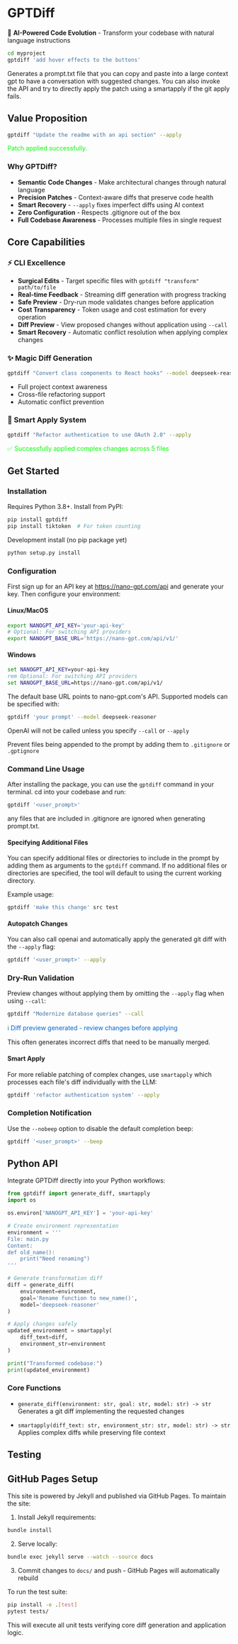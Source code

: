 # GPTDiff

🚀 **AI-Powered Code Evolution** - Transform your codebase with natural language instructions

```bash
cd myproject
gptdiff 'add hover effects to the buttons'
```

Generates a prompt.txt file that you can copy and paste into a large context gpt to have a conversation with suggested changes. You can also invoke the API and try to directly apply the patch using a smartapply if the git apply fails.

## Value Proposition

```bash
gptdiff "Update the readme with an api section" --apply
```
<span style="color: #00ff00;">Patch applied successfully.</span>

### Why GPTDiff?

- **Semantic Code Changes** - Make architectural changes through natural language
- **Precision Patches** - Context-aware diffs that preserve code health
- **Smart Recovery** - `--apply` fixes imperfect diffs using AI context
- **Zero Configuration** - Respects .gitignore out of the box
- **Full Codebase Awareness** - Processes multiple files in single request

## Core Capabilities

### ⚡ CLI Excellence
- **Surgical Edits** - Target specific files with `gptdiff "transform" path/to/file`
- **Real-time Feedback** - Streaming diff generation with progress tracking
- **Safe Preview** - Dry-run mode validates changes before application
- **Cost Transparency** - Token usage and cost estimation for every operation
- **Diff Preview** - View proposed changes without application using `--call`
- **Smart Recovery** - Automatic conflict resolution when applying complex changes

### ✨ Magic Diff Generation
```bash
gptdiff "Convert class components to React hooks" --model deepseek-reasoner
```
- Full project context awareness
- Cross-file refactoring support
- Automatic conflict prevention

### 🧠 Smart Apply System
```bash
gptdiff "Refactor authentication to use OAuth 2.0" --apply
```
<span style="color: #00ff00;">✅ Successfully applied complex changes across 5 files</span>

## Get Started

### Installation

Requires Python 3.8+. Install from PyPI:

```bash
pip install gptdiff
pip install tiktoken  # For token counting
```

Development install (no pip package yet)
```bash
python setup.py install
```

### Configuration

First sign up for an API key at https://nano-gpt.com/api and generate your key. Then configure your environment:

#### Linux/MacOS
```bash
export NANOGPT_API_KEY='your-api-key'
# Optional: For switching API providers
export NANOGPT_BASE_URL='https://nano-gpt.com/api/v1/'
```

#### Windows
```cmd
set NANOGPT_API_KEY=your-api-key
rem Optional: For switching API providers
set NANOGPT_BASE_URL=https://nano-gpt.com/api/v1/
```

The default base URL points to nano-gpt.com's API. Supported models can be specified with:

```bash
gptdiff 'your prompt' --model deepseek-reasoner
```

OpenAI will not be called unless you specify `--call` or `--apply`

Prevent files being appended to the prompt by adding them to `.gitignore` or `.gptignore`

### Command Line Usage

After installing the package, you can use the `gptdiff` command in your terminal. cd into your codebase and run:

```bash
gptdiff '<user_prompt>'
```

any files that are included in .gitignore are ignored when generating prompt.txt.

#### Specifying Additional Files

You can specify additional files or directories to include in the prompt by adding them as arguments to the `gptdiff` command. If no additional files or directories are specified, the tool will default to using the current working directory.

Example usage:

```bash
gptdiff 'make this change' src test
```

#### Autopatch Changes

You can also call openai and automatically apply the generated git diff with the `--apply` flag:

```bash
gptdiff '<user_prompt>' --apply
```

### Dry-Run Validation
Preview changes without applying them by omitting the `--apply` flag when using `--call`:
```bash
gptdiff "Modernize database queries" --call
```
<span style="color: #0066cc;">ℹ️ Diff preview generated - review changes before applying</span>

This often generates incorrect diffs that need to be manually merged.

#### Smart Apply

For more reliable patching of complex changes, use `smartapply` which processes each file's diff individually with the LLM:

```bash
gptdiff 'refactor authentication system' --apply
```

### Completion Notification

Use the `--nobeep` option to disable the default completion beep:

```bash
gptdiff '<user_prompt>' --beep
```

## Python API

Integrate GPTDiff directly into your Python workflows:

```python
from gptdiff import generate_diff, smartapply
import os

os.environ['NANOGPT_API_KEY'] = 'your-api-key'

# Create environment representation
environment = '''
File: main.py
Content:
def old_name():
    print("Need renaming")
'''

# Generate transformation diff
diff = generate_diff(
    environment=environment,
    goal='Rename function to new_name()',
    model='deepseek-reasoner'
)

# Apply changes safely
updated_environment = smartapply(
    diff_text=diff,
    environment_str=environment
)

print("Transformed codebase:")
print(updated_environment)
```

### Core Functions

- `generate_diff(environment: str, goal: str, model: str) -> str`  
  Generates a git diff implementing the requested changes
  
- `smartapply(diff_text: str, environment_str: str, model: str) -> str`  
  Applies complex diffs while preserving file context

## Testing

## GitHub Pages Setup

This site is powered by Jekyll and published via GitHub Pages. To maintain the site:

1. Install Jekyll requirements:
```bash
bundle install
```

2. Serve locally:
```bash
bundle exec jekyll serve --watch --source docs
```

3. Commit changes to `docs/` and push - GitHub Pages will automatically rebuild

To run the test suite:

```bash
pip install -e .[test]
pytest tests/
```

This will execute all unit tests verifying core diff generation and application logic.
